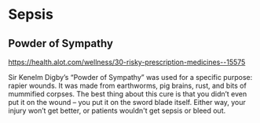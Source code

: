 # Sepsis

## Powder of Sympathy

<https://health.alot.com/wellness/30-risky-prescription-medicines--15575>

Sir Kenelm Digby’s “Powder of Sympathy” was used for a specific purpose: rapier wounds. It was made from earthworms, pig brains, rust, and bits of mummified corpses. The best thing about this cure is that you didn’t even put it on the wound – you put it on the sword blade itself. Either way, your injury won’t get better, or patients wouldn't get sepsis or bleed out.
